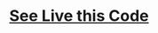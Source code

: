 <h1>
  <a href="https://developer-likhon.github.io/my-first-portfolio/" target="_blank"> See Live this Code </a>
</h1>
